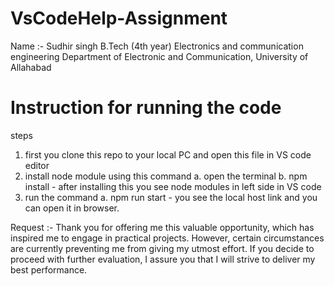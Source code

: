 # VsCodeHelp-Assignment

Name :- Sudhir singh
B.Tech (4th year) Electronics and communication engineering
Department of Electronic and Communication, University of Allahabad

# Instruction for running the code
steps
1. first you clone this repo to your local PC and open this file in VS code editor
2. install node module using this command
   a. open the terminal
   b. npm install - after installing this you see node modules in left side in VS code
3. run the command
   a. npm run start - you see the local host link and you can open it in browser.

 Request :-
   Thank you for offering me this valuable opportunity, which has inspired me to engage in practical projects. 
   However, certain circumstances are currently preventing me from giving my utmost effort. 
   If you decide to proceed with further evaluation, I assure you that I will strive to deliver my best performance.
